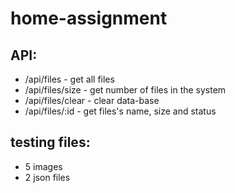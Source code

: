 # home-assignment


## API:
 - /api/files - get all files
 - /api/files/size - get number of files in the system
 - /api/files/clear - clear data-base
 - /api/files/:id - get files's name, size and status

## testing files:
 - 5 images
 - 2 json files
